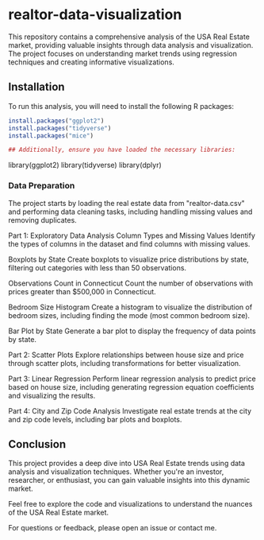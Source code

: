 # realtor-data-visualization
This repository contains a comprehensive analysis of the USA Real Estate market, providing valuable insights through data analysis and visualization. The project focuses on understanding market trends using regression techniques and creating informative visualizations.

## Installation

To run this analysis, you will need to install the following R packages:

```R
install.packages("ggplot2")
install.packages("tidyverse")
install.packages("mice")

## Additionally, ensure you have loaded the necessary libraries:
```
library(ggplot2)
library(tidyverse)
library(dplyr)

### Data Preparation

The project starts by loading the real estate data from "realtor-data.csv" and performing data cleaning tasks, including handling missing values and removing duplicates.

Part 1: Exploratory Data Analysis
Column Types and Missing Values
Identify the types of columns in the dataset and find columns with missing values.

Boxplots by State
Create boxplots to visualize price distributions by state, filtering out categories with less than 50 observations.

Observations Count in Connecticut
Count the number of observations with prices greater than $500,000 in Connecticut.

Bedroom Size Histogram
Create a histogram to visualize the distribution of bedroom sizes, including finding the mode (most common bedroom size).

Bar Plot by State
Generate a bar plot to display the frequency of data points by state.

Part 2: Scatter Plots
Explore relationships between house size and price through scatter plots, including transformations for better visualization.

Part 3: Linear Regression
Perform linear regression analysis to predict price based on house size, including generating regression equation coefficients and visualizing the results.

Part 4: City and Zip Code Analysis
Investigate real estate trends at the city and zip code levels, including bar plots and boxplots.

## Conclusion
This project provides a deep dive into USA Real Estate trends using data analysis and visualization techniques. Whether you're an investor, researcher, or enthusiast, you can gain valuable insights into this dynamic market.

Feel free to explore the code and visualizations to understand the nuances of the USA Real Estate market.

For questions or feedback, please open an issue or contact me.
